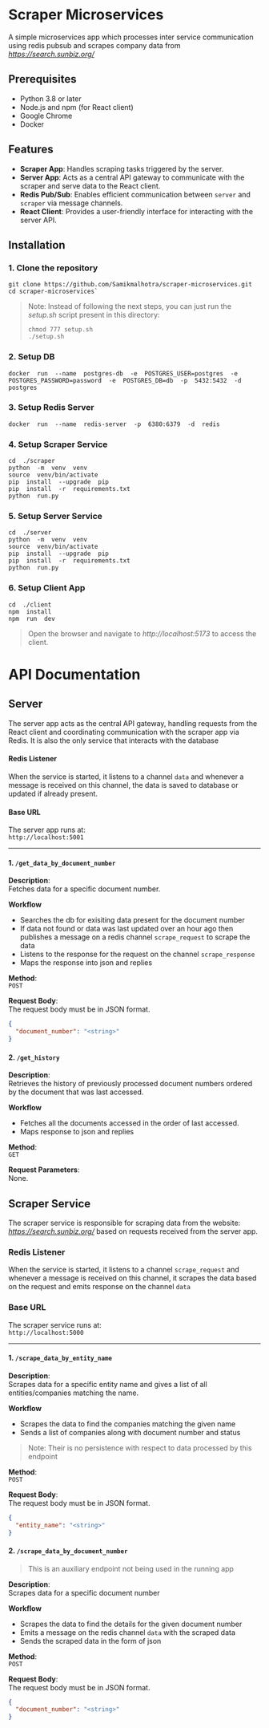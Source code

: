 # Scraper Microservices
A simple microservices app which processes inter service communication using redis pubsub and scrapes company data from *https://search.sunbiz.org/*

## Prerequisites
-   Python 3.8 or later
-   Node.js and npm (for React client)
-   Google Chrome
-   Docker 

## Features

-   **Scraper App**: Handles scraping tasks triggered by the server.
-   **Server App**: Acts as a central API gateway to communicate with the scraper and serve data to the React client.
-   **Redis Pub/Sub**: Enables efficient communication between `server` and `scraper` via message channels.
-   **React Client**: Provides a user-friendly interface for interacting with the server API.

## Installation
### 1. Clone the repository
```
git clone https://github.com/Samikmalhotra/scraper-microservices.git
cd scraper-microservices`
```
> Note: Instead of following the  next steps, you can just run the *setup.sh* script present in this directory:
> ```
> chmod 777 setup.sh
> ./setup.sh
> ```

### 2. Setup DB
```
docker  run  --name  postgres-db  -e  POSTGRES_USER=postgres  -e  POSTGRES_PASSWORD=password  -e  POSTGRES_DB=db  -p  5432:5432  -d  postgres
```
### 3. Setup Redis Server
```
docker  run  --name  redis-server  -p  6380:6379  -d  redis
```

### 4. Setup Scraper Service
```
cd  ./scraper
python  -m  venv  venv
source  venv/bin/activate
pip  install  --upgrade  pip
pip  install  -r  requirements.txt
python  run.py
```

### 5. Setup Server Service
```
cd  ./server
python  -m  venv  venv
source  venv/bin/activate
pip  install  --upgrade  pip
pip  install  -r  requirements.txt
python  run.py
```
### 6. Setup Client App
```
cd  ./client
npm  install
npm  run  dev
```

> Open the browser and navigate to *http://localhost:5173* to access the client.


# API Documentation

## Server


The server app acts as the central API gateway, handling requests from the React client and coordinating communication with the scraper app via Redis.
It is also the only service that interacts with the database

#### Redis Listener
When the service is started, it listens to a channel `data` and whenever a message is received on this channel, the data is saved to database or updated if already present.

#### Base URL  

The server app runs at:  
`http://localhost:5001` 

---

#### **1. `/get_data_by_document_number`**  

**Description**:  
Fetches data for a specific document number.  

**Workflow**
- Searches the db for exisiting data present for the document number
- If data not found or data was last updated over an hour ago then publishes a message on a redis channel `scrape_request` to scrape the data
- Listens to the response for the request on the channel `scrape_response`
- Maps the response into json and replies


**Method**:  
`POST`  

**Request Body**:  
The request body must be in JSON format.  

```json  
{
  "document_number": "<string>"
}
```

#### **2. `/get_history`**

**Description**:  
Retrieves the history of previously processed document numbers ordered by the document that was last accessed.

**Workflow**
- Fetches all the documents accessed in the order of last accessed.
- Maps response to json and replies

**Method**:  
`GET`

**Request Parameters**:  
None.

## Scraper Service  

The scraper service is responsible for scraping data from the website: *https://search.sunbiz.org/* based on requests received from the server app.  

### Redis Listener
When the service is started, it listens to a channel `scrape_request` and whenever a message is received on this channel, it scrapes the data based on the request and emits response on the channel `data`

### Base URL  

The scraper service runs at:  
`http://localhost:5000` 

---

####  **1. `/scrape_data_by_entity_name`**  

**Description**:  
Scrapes data for a specific entity name and gives a list of all entities/companies matching the name.

**Workflow**
- Scrapes the data to find the companies matching the given name
- Sends a list of companies along with document number and status

> Note: Their is no persistence with respect to data processed by this endpoint

**Method**:  
`POST`  

**Request Body**:  
The request body must be in JSON format.  

```json  
{
  "entity_name": "<string>"
}
```

#### **2. `/scrape_data_by_document_number`**
> This is an auxiliary endpoint not being used in the running app

**Description**:  
Scrapes data for a specific document number

**Workflow**
- Scrapes the data to find the details for the given document number
- Emits a message on the redis channel `data` with the scraped data
- Sends the scraped data in the form of json

**Method**:  
`POST`

**Request Body**:  
The request body must be in JSON format.

```json  
{
  "document_number": "<string>"
}
```